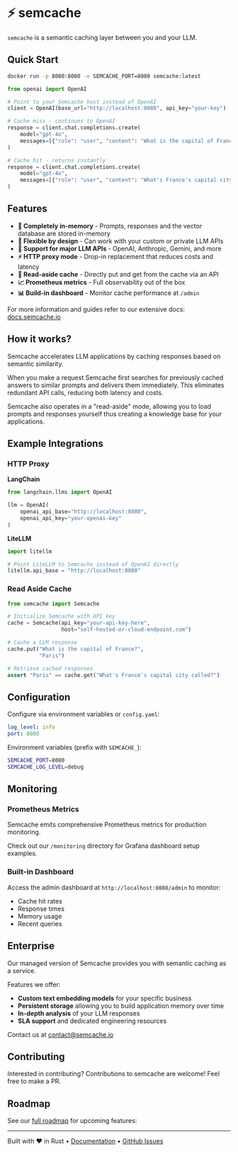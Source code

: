 # ⚡ semcache

`semcache` is a semantic caching layer between you and your LLM. 

## Quick Start

```bash
docker run -p 8080:8080 -e SEMCACHE_PORT=8080 semcache:latest
```

```python
from openai import OpenAI

# Point to your Semcache host instead of OpenAI
client = OpenAI(base_url="http://localhost:8080", api_key="your-key")

# Cache miss - continues to OpenAI
response = client.chat.completions.create(
    model="gpt-4o",
    messages=[{"role": "user", "content": "What is the capital of France?"}]
)

# Cache hit - returns instantly 
response = client.chat.completions.create(
    model="gpt-4o",
    messages=[{"role": "user", "content": "What's France's capital city?"}]
)
```

## Features

- **🧠 Completely in-memory** - Prompts, responses and the vector database are stored in-memory
- **🎯 Flexible by design** - Can work with your custom or private LLM APIs
- **🔌 Support for major LLM APIs** - OpenAI, Anthropic, Gemini, and more
- **⚡ HTTP proxy mode** - Drop-in replacement that reduces costs and latency
- **🔄 Read-aside cache** - Directly put and get from the cache via an API
- **📈 Prometheus metrics** - Full observability out of the box
- **📊 Build-in dashboard** - Monitor cache performance at `/admin`

For more information and guides refer to our extensive docs: [docs.semcache.io](https://docs.semcache.io)

## How it works?

Semcache accelerates LLM applications by caching responses based on semantic similarity.

When you make a request Semcache first searches for previously cached answers to similar prompts and delivers them immediately. This eliminates redundant API calls, reducing both latency and costs.

Semcache also operates in a "read-aside" mode, allowing you to load prompts and responses yourself thus creating a knowledge base for your applications.

## Example Integrations

### HTTP Proxy

**LangChain**
```python
from langchain.llms import OpenAI

llm = OpenAI(
    openai_api_base="http://localhost:8080",
    openai_api_key="your-openai-key"
)
```

**LiteLLM**
```python
import litellm

# Point LiteLLM to Semcache instead of OpenAI directly
litellm.api_base = "http://localhost:8080"
```
### Read Aside Cache

```python
from semcache import Semcache

# Initialize Semcache with API key
cache = Semcache(api_key="your-api-key-here",
                 host="self-hosted-or-cloud-endpoint.com")

# Cache a LLM response
cache.put("What is the capital of France?",
          "Paris")

# Retrieve cached responses
assert "Paris" == cache.get("What's France's capital city called?")
```

## Configuration

Configure via environment variables or `config.yaml`:

```yaml
log_level: info
port: 8080
```

Environment variables (prefix with `SEMCACHE_`):
```bash
SEMCACHE_PORT=8080
SEMCACHE_LOG_LEVEL=debug
```

## Monitoring

### Prometheus Metrics

Semcache emits comprehensive Prometheus metrics for production monitoring.

Check out our `/monitoring` directory for Grafana dashboard setup examples.

### Built-in Dashboard
Access the admin dashboard at `http://localhost:8080/admin` to monitor:
- Cache hit rates
- Response times
- Memory usage
- Recent queries

## Enterprise

Our managed version of Semcache provides you with semantic caching as a service.

Features we offer:
- **Custom text embedding models** for your specific business 
- **Persistent storage** allowing you to build application memory over time 
- **In-depth analysis** of your LLM responses
- **SLA support** and dedicated engineering resources

Contact us at [contact@semcache.io](mailto:contact@semcache.io)

## Contributing

Interested in contributing? Contributions to semcache are welcome! Feel free to make a PR.

## Roadmap

See our [full roadmap](https://docs.semcache.io/roadmap) for upcoming features:

---

Built with ❤️ in Rust • [Documentation](https://docs.semcache.io) • [GitHub Issues](https://github.com/sensoris/semcache/issues)